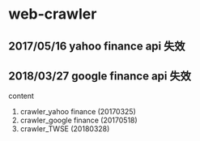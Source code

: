 # web-crawler

## 2017/05/16 yahoo finance api 失效
## 2018/03/27 google finance api 失效

content
1. crawler_yahoo finance (20170325)
2. crawler_google finance (20170518)
3. crawler_TWSE (20180328)

